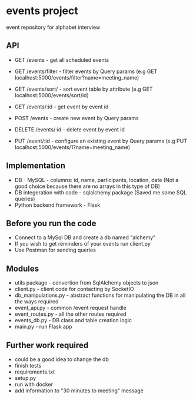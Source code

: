 # events project
event repository for alphabet interview

## API
- GET /events - get all scheduled events
- GET /events/filter - filter events by Query params (e.g GET localhost:5000/events/filter?name=meeting_name)
- GET /events/sort/<attribute> - sort event table by attribute (e.g GET localhost:5000/events/sort/id)
- GET /events/:id - get event by event id

- POST /events - create new event by Query params

- DELETE /events/:id - delete event by event id

- PUT /event/:id - configure an existing event by Query params (e.g PUT localhost:5000/events/1?name=meeting_name)

## Implementation
- DB - MySQL - columns: id, name, participants, location, date (Not a good choice because there are no arrays in this type of DB)
- DB integeration with code - sqlalchemy package (Saved me some SQL queries)
- Python backend framework - Flask

## Before you run the code
- Connect to a MySql DB and create a db named "alchemy"
- If you wish to get reminders of your events run client.py
- Use Postman for sending queries

## Modules
- utils package - convertion from SqlAlchemy objects to json
- client.py - client code for contacting by SocketIO
- db_manipulations.py - abstract functions for manipulating the DB in all the ways required
- event_api.py - common /event request handle
- event_routes.py - all the other routes required
- events_db.py - DB class and table creation logic
- main.py - run Flask app

## Further work required
- could be a good idea to change the db
- finish tests
- requirements.txt
- setup.py
- run with docker
- add information to "30 minutes to meeting" message
